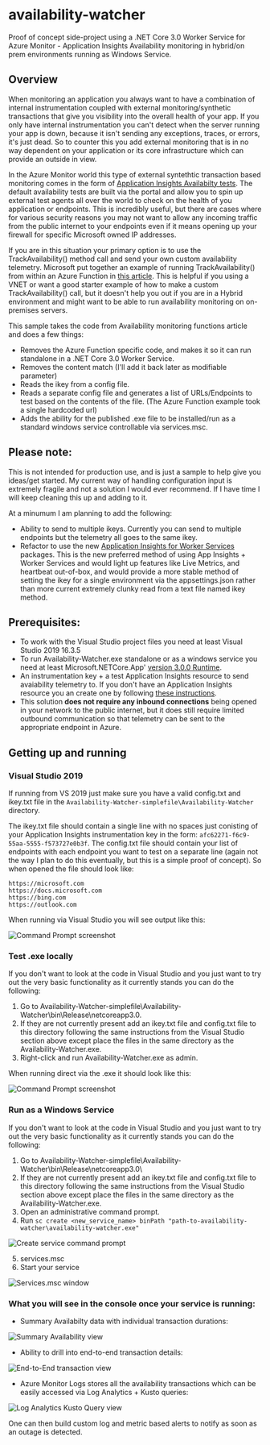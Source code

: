 # availability-watcher
Proof of concept side-project using a .NET Core 3.0 Worker Service for Azure Monitor - Application Insights Availability monitoring in hybrid/on prem environments running as Windows Service.

## Overview

When monitoring an application you always want to have a combination of internal instrumentation coupled with external monitoring/synthetic transactions that give you visibility into the overall health of your app. If you only have internal instrumentation you can't detect when the server running your app is down, because it isn't sending any exceptions, traces, or errors, it's just dead. So to counter this you add external monitoring that is in no way dependent on your application or its core infrastructure which can provide an outside in view.

In the Azure Monitor world this type of external syntethtic transaction based monitoring comes in the form of [Application Insights Availabilty tests](https://docs.microsoft.com/azure/azure-monitor/app/monitor-web-app-availability). The default availability tests are built via the portal and allow you to spin up external test agents all over the world to check on the health of you application or endpoints. This is incredibly useful, but there are cases where for various security reasons you may not want to allow any incoming traffic from the public internet to your endpoints even if it means opening up your firewall for specific Microsoft owned IP addresses.

If you are in this situation your primary option is to use the TrackAvailability() method call and send your own custom availability telemetry. Microsoft put together an example of running TrackAvailability() from within an Azure Function in [this article](https://docs.microsoft.com/azure/azure-monitor/app/availability-azure-functions). This is helpful if you using a VNET or want a good starter example of how to make a custom TrackAvailability() call, but it doesn't help you out if you are in a Hybrid environment and might want to be able to run availability monitoring on on-premises servers. 

This sample takes the code from Availability monitoring functions article and does a few things:

- Removes the Azure Function specific code, and makes it so it can run standalone in a .NET Core 3.0 Worker Service.
- Removes the content match (I'll add it back later as modifiable parameter)
- Reads the ikey from a config file.
- Reads a separate config file and generates a list of URLs/Endpoints to test based on the contents of the file. (The Azure Function example took a single hardcoded url)
- Adds the ability for the published .exe file to be installed/run as a standard windows service controllable via services.msc.

## Please note:

This is not intended for production use, and is just a sample to help give you ideas/get started. My current way of handling configuration input is extremely fragile and not a solution I would ever recommend. If I have time I will keep cleaning this up and adding to it.

At a minumum I am planning to add the following:

- Ability to send to multiple ikeys. Currently you can send to multiple endpoints but the telemetry all goes to the same ikey.
- Refactor to use the new [Application Insights for Worker Services](https://docs.microsoft.com/azure/azure-monitor/app/worker-service) packages. This is the new preferred method of using App Insights + Worker Services and would light up features like Live Metrics, and heartbeat out-of-box, and would provide a more stable method of setting the ikey for a single environment via the appsettings.json rather than more current extremely clunky read from a text file named ikey method.

## Prerequisites:

- To work with the Visual Studio project files you need at least Visual Studio 2019 16.3.5
- To run Availability-Watcher.exe standalone or as a windows service you need at least Microsoft.NETCore.App' [version 3.0.0 Runtime](https://dotnet.microsoft.com/download/dotnet-core/3.0). 
- An instrumentation key + a test Application Insights resource to send avaiability telemetry to. If you don't have an Application Insights resource you an create one by following [these instructions](https://docs.microsoft.com/azure/azure-monitor/app/create-new-resource). 
- This solution **does not require any inbound connections** being opened in your network to the public internet, but it does still require limited outbound communication so that telemetry can be sent to the appropriate endpoint in Azure.

## Getting up and running

### Visual Studio 2019

If running from VS 2019 just make sure you have a valid config.txt and ikey.txt file in the `Availability-Watcher-simplefile\Availability-Watcher` directory. 

The ikey.txt file should contain a single line with no spaces just conisting of your Application Insights instrumentation key in the form: `afc62271-f6c9-55aa-5555-f573727e0b3f`. The config.txt file should contain your list of endpoints with each endpoint you want to test on a separate line (again not the way I plan to do this eventually, but this is a simple proof of concept). So when opened the file should look like:
```
https://microsoft.com
https://docs.microsoft.com
https://bing.com
https://outlook.com
```
When running via Visual Studio you will see output like this:

![Command Prompt screenshot](./media/01.png)

### Test .exe locally

If you don't want to look at the code in Visual Studio and you just want to try out the very basic functionality as it currently stands you can do the following:
1. Go to Availability-Watcher-simplefile\Availability-Watcher\bin\Release\netcoreapp3.0\.
2. If they are not currently present add an ikey.txt file and config.txt file to this directory following the same instructions from the Visual Studio section above except place the files in the same directory as the Availability-Watcher.exe.
3. Right-click and run Availability-Watcher.exe as admin.

When running direct via the .exe it should look like this:

![Command Prompt screenshot](./media/01.png)

### Run as a Windows Service

If you don't want to look at the code in Visual Studio and you just want to try out the very basic functionality as it currently stands you can do the following:
1. Go to Availability-Watcher-simplefile\Availability-Watcher\bin\Release\netcoreapp3.0\
2. If they are not currently present add an ikey.txt file and config.txt file to this directory following the same instructions from the Visual Studio section above except place the files in the same directory as the Availability-Watcher.exe.
3. Open an administrative command prompt.
4. Run `sc create <new_service_name> binPath "path-to-availability-watcher\availability-watcher.exe"`

![Create service command prompt](./media/02.png)

5. services.msc
6. Start your service

![Services.msc window](./media/03.png)

### What you will see in the console once your service is running:

- Summary Availabilty data with individual transaction durations:

![Summary Availability view](./media/04.png)

- Ability to drill into end-to-end transaction details:

![End-to-End transaction view](./media/05.png)

- Azure Monitor Logs stores all the availability transactions which can be easily accessed via Log Analytics + Kusto queries:

![Log Analytics Kusto Query view](./media/06.png)

One can then build custom log and metric based alerts to notify as soon as an outage is detected.















